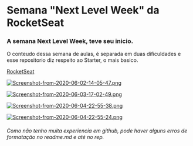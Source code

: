 <h1>Semana "Next Level Week" da RocketSeat</h1>

<h3>A semana Next Level Week, teve seu inicio.</h3>

<p>O conteudo dessa semana de aulas, é separada em duas dificuldades e esse repositorio diz respeito ao Starter, o mais basico.<p>

[RocketSeat](https://rocketseat.com.br/)


[![Screenshot-from-2020-06-02-14-05-47.png](https://i.postimg.cc/2yRQF2KS/Screenshot-from-2020-06-02-14-05-47.png)](https://postimg.cc/bDgSqHP7)

[![Screenshot-from-2020-06-03-17-02-49.png](https://i.postimg.cc/G3W30xhd/Screenshot-from-2020-06-03-17-02-49.png)](https://postimg.cc/NLxvmTHz)

[![Screenshot-from-2020-06-04-22-55-38.png](https://i.postimg.cc/FzN8Ltqx/Screenshot-from-2020-06-04-22-55-38.png)](https://postimg.cc/MM3dCLzc)

[![Screenshot-from-2020-06-04-22-55-24.png](https://i.postimg.cc/QtpvCN6t/Screenshot-from-2020-06-04-22-55-24.png)](https://postimg.cc/cgLF5WGy)

<h6>Como não tenho muita experiencia em github, pode haver alguns erros de formatação no readme.md e até no rep.</h6>
